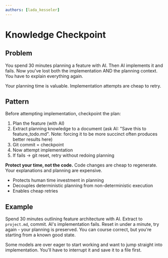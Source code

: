 ```yaml
---
authors: [lada_kesseler]
---
```


# Knowledge Checkpoint

## Problem
You spend 30 minutes planning a feature with AI. Then AI implements it and fails. Now you've lost both the  implementation AND the planning context. You have to explain everything again.

Your planning time is valuable. Implementation attempts are cheap to retry.

## Pattern
Before attempting implementation, checkpoint the plan:

1. Plan the feature (with AI)
2. Extract planning knowledge to a document (ask AI: "Save this to feature_todo.md". Note: forcing it to be more succinct often produces better results here)
3. Git commit = checkpoint
4. Now attempt implementation
5. If fails → git reset, retry without redoing planning

**Protect your time, not the code.** Code changes are cheap to regenerate. Your explanations and planning are expensive.
- Protects human time investment in planning
- Decouples deterministic planning from non-deterministic execution
- Enables cheap retries

## Example
Spend 30 minutes outlining feature architecture with AI. Extract to `project.md`, commit. AI's implementation
fails. Reset in under a minute, try again - your planning is preserved. You can course correct, but you're
starting from a known good state.

Some models are over eager to start working and want to jump straight into implementation. You'll have to interrupt it and save it to a file first.
